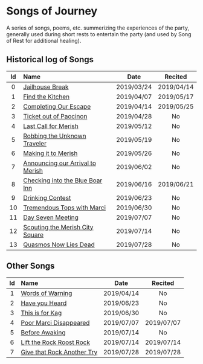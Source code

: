 # Songs of Journey

A series of songs, poems, etc. summerizing the experiences of the party, generally used
during short rests to entertain the party (and used by Song of Rest for additional
healing).


## Historical log of Songs

| Id | Name | Date | Recited |
|:--:|:---- |:----:|:-------:|
| 0 | [Jailhouse Break](sessions/jailhouse_break.md) | 2019/03/24 | 2019/04/14 |
| 1 | [Find the Kitchen](sessions/find_the_kitchen.md) | 2019/04/07 | 2019/05/17 |
| 2 | [Completing Our Escape](sessions/completing_our_escape.md) | 2019/04/14 | 2019/05/25 |
| 3 | [Ticket out of Paocinon](sessions/ticket_out_of_paocinon.md) | 2019/04/28 | No |
| 4 | [Last Call for Merish](sessions/last_call_for_merish.md) | 2019/05/12 | No |
| 5 | [Robbing the Unknown Traveler](sessions/robbing_the_unknown_traveler.md) | 2019/05/19 | No |
| 6 | [Making it to Merish](sessions/making_it_to_merish.md) | 2019/05/26 | No |
| 7 | [Announcing our Arrival to Merish](sessions/announcing_our_arrival_to_merish.md) | 2019/06/02 | No |
| 8 | [Checking into the Blue Boar Inn](sessions/checking_into_the_blue_boar_inn.md) | 2019/06/16 | 2019/06/21 |
| 9 | [Drinking Contest](sessions/drinking_contest.md) | 2019/06/23 | No |
| 10 | [Tremendous Tops with Marci](sessions/tremendous_tops_with_marci.md) | 2019/06/30 | No |
| 11 | [Day Seven Meeting](sessions/day_seven_meeting.md) | 2019/07/07 | No |
| 12 | [Scouting the Merish City Square](sessions/scouting_the_merish_city_square.md) | 2019/07/14 | No |
| 13 | [Quasmos Now Lies Dead](sessions/quasmos_now_lies_dead.md) | 2019/07/28 | No |


## Other Songs

| Id | Name | Date | Recited |
|:--:|:---- |:----:|:-------:|
| 1 | [Words of Warning](other/words_of_warning.md) | 2019/04/14 | No |
| 2 | [Have you Heard](other/have_you_heard.md) | 2019/06/23 | No |
| 3 | [This is for Kag](other/this_is_for_kag.md) | 2019/06/30 | No |
| 4 | [Poor Marci Disappeared](other/poor_marci_disappeared.md) | 2019/07/07 | 2019/07/07 |
| 5 | [Before Awaking](other/before_awaking.md) | 2019/07/14 | No |
| 6 | [Lift the Rock Roost Rock](other/lift_the_rock_roost_rock.md) | 2019/07/14 | 2019/07/14 |
| 7 | [Give that Rock Another Try](other/give_that_rock_another_try.md) | 2019/07/28 | 2019/07/28 |

